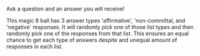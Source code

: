 Ask a question and an answer you will receive!

This magic 8 ball has 3 answer types 'affirmative', 'non-committal, and 'negative' responses.
It will randomly pick one of those list types and then randomly pick one of the responses from that list.
This ensures an equal chance to get each type of answers despite and unequal amount of responses in each list.
